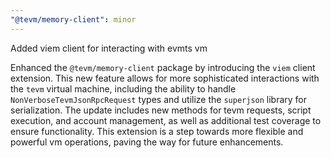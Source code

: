```yaml
---
"@tevm/memory-client": minor
---
```


Added viem client for interacting with evmts vm

Enhanced the `@tevm/memory-client` package by introducing the `viem` client extension. This new feature allows for more sophisticated interactions with the `tevm` virtual machine, including the ability to handle `NonVerboseTevmJsonRpcRequest` types and utilize the `superjson` library for serialization. The update includes new methods for tevm requests, script execution, and account management, as well as additional test coverage to ensure functionality. This extension is a step towards more flexible and powerful vm operations, paving the way for future enhancements.

